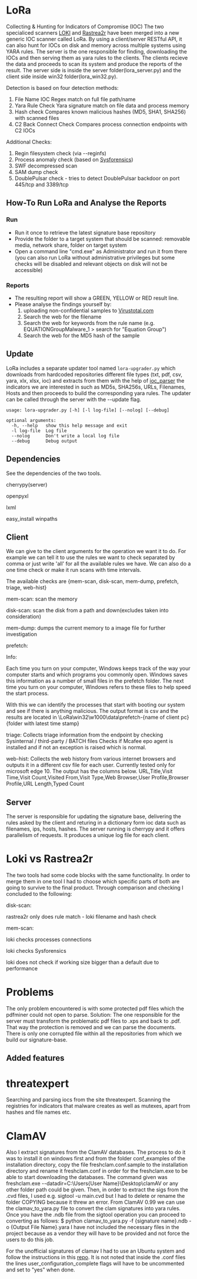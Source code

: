 # LoRa

Collecting & Hunting for Indicators of Compromise (IOC)
The two specialiced scanners [LOKI](https://github.com/Neo23x0/Loki) and [Rastrea2r](https://github.com/aboutsecurity/rastrea2r)
have been merged into a new generic IOC scanner called LoRa. By using a client/server RESTful API, it can also hunt for IOCs
on disk and memory across multiple systems using YARA rules. The server is the one responsible for finding, downloading the IOCs
and then serving them as yara rules to the clients. The clients recieve the data and proceeds to scan its system and produce the
reports of the result. The server side is inside the server folder(lora_server.py) and the client side inside win32 folder(lora_win32.py).


Detection is based on four detection methods:
1. File Name IOC
	 Regex match on full file path/name
2. Yara Rule Check
	 Yara signature match on file data and process memory
3. Hash check
	 Compares known malicious hashes (MD5, SHA1, SHA256) with scanned files
4. C2 Back Connect Check
	 Compares process connection endpoints with C2 IOCs

Additional Checks:

1. Regin filesystem check (via --reginfs)
2. Process anomaly check (based on [Sysforensics](http://goo.gl/P99QZQ))
3. SWF decompressed scan
4. SAM dump check
5. DoublePulsar check - tries to detect DoublePulsar backdoor on port 445/tcp and 3389/tcp


## How-To Run LoRa and Analyse the Reports

### Run

  - Run it once to retrieve the latest signature base repository
  - Provide the folder to a target system that should be scanned: removable media, network share, folder on target system
  - Open a command line "cmd.exe" as Administrator and run it from there (you can also run LoRa without administrative privileges but some checks will be disabled and relevant objects on disk will not be accessible)


### Reports

  - The resulting report will show a GREEN, YELLOW or RED result line.
  - Please analyse the findings yourself by:
    1. uploading non-confidential samples to [Virustotal.com](https://www.virustotal.com)
    2. Search the web for the filename
    3. Search the web for keywords from the rule name (e.g. EQUATIONGroupMalware_1 > search for "Equation Group")
    4. Search the web for the MD5 hash of the sample


## Update

LoRa includes a separate updater tool named `lora-upgrader.py` which downloads from hardcoded repositories different
file types (txt, pdf, csv, yara, xlx, xlsx, ioc) and extracts from them with the help of
[ioc_parser](https://github.com/armbues/ioc_parser) the indicators we are interested in such as MD5s, SHA256s, URLs, Filenames,
Hosts and then proceeds to build the corresponding yara rules. The updater can be called through the server with the  --update
flag.

```
usage: lora-upgrader.py [-h] [-l log-file] [--nolog] [--debug]

optional arguments:
  -h, --help   show this help message and exit
  -l log-file  Log file
  --nolog      Don't write a local log file
  --debug      Debug output
```

## Dependencies

See the dependencies of the two tools.

cherrypy(server)

openpyxl

lxml

easy_install winpaths



## Client

We can give to the client arguments for the operation we want it to do.
For example we can tell it to use the rules we want to check separated by comma
or just write 'all' for all the available rules we have. We can also do a one time check
or make it run scans with time intervals.

The available checks are {mem-scan, disk-scan, mem-dump, prefetch, triage, web-hist}

mem-scan: scan the memory

disk-scan: scan the disk from a path and down(excludes taken into consideration)

mem-dump: dumps the current memory to a image file for further investigation

prefetch:

  Info:

  Each time you turn on your computer, Windows keeps track of the way your computer starts and which programs you commonly open.
  Windows saves this information as a number of small files in the prefetch folder.
  The next time you turn on your computer, Windows refers to these files to help speed the start process.

With this we can identify the processes that start with booting our system and see if there is anything
malicious. The output format is csv and the results are located in \LoRa\win32\w1000\data\prefetch-{name of client pc}\{folder with latest time stamp}

triage: Collects triage information from the endpoint by checking Sysinternal / third-party / BATCH files
Checks if Mcafee epo agent is installed and if not an exception is raised which is normal.


web-hist: Collects the web history from various internet browsers and outputs it in a different csv file for each user.
Currently tested only for microsoft edge 10. The output has the columns below.
URL,Title,Visit Time,Visit Count,Visited From,Visit Type,Web Browser,User Profile,Browser Profile,URL Length,Typed Count


## Server

The server is responsible for updating the signature base, delivering the rules asked by the client and
returing in a dictionary form ioc data such as filenames, ips, hosts, hashes. The server running is cherrypy
and it offers parallelism of requests. It produces a unique log file for each client.


# Loki vs Rastrea2r

The two tools had some code blocks with the same functionality. In order to merge them in one tool I had to
choose which specific parts of both are going to survive to the final product. Through comparison and checking
I concluded to the following:

disk-scan:

rastrea2r only does rule match - loki filename and hash check

mem-scan:

loki checks processes connections

loki checks Sysforensics

loki does not check if working size bigger than a default due to performance


# Problems

The only problem encountered is with some protected pdf files which the pdfminer could not open to parse.
Solution: The one responsible for the server must transform the problematic pdf files to .xps and back to .pdf.
That way the protection is removed and we can parse the documents. There is only one corrupted file within all the
repositories from which we build our signature-base.


## Added features


# threatexpert

Searching and parsing iocs from the site threatexpert. Scanning the registries for indicators that malware creates as well
as mutexes, apart from hashes and file names etc.

# ClamAV

Also I extract signatures from the ClamAV databases. The process to do it was to install it on windows first and
from the folder conf_examples of the installation directory, copy the file freshclam.conf.sample to the installation directory
and rename it freshclam.conf in order for the freshclam.exe to be able to start downloading the databases. The command given was
freshclam.exe --datadir=C:\Users\{User Name}\Desktop\clamAV or any other folder path could be given. Then, in order to extract
the sigs from the .cvd files, I used e.g. sigtool -u main.cvd but I had to delete or rename the folder COPYING because it threw an
error. From ClamAV 0.99 we can use the clamav_to_yara.py file to convert the clam signatures into yara rules.
Once you have the .ndb file from the sigtool operation you can proceed to converting as follows:
$ python clamav_to_yara.py -f {signature name}.ndb -o {Output File Name}.yara
I have not included the necessary files in the project because as a vendor they will have to be provided and not force the users to do
this job.

For the unofficial signatures of clamav I had to use an Ubuntu system and follow the instructions in this [repo](https://github.com/extremeshok/clamav-unofficial-sigs). It is not noted that inside the .conf files the lines user_configuration_complete flags will have to be uncommented and set to "yes" when done.
